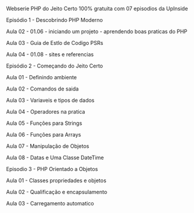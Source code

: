 Webserie PHP do Jeito Certo 100% gratuita com 07 episodios da UpInside

Episódio 1 - Descobrindo PHP Moderno 

Aula 02 - 01.06 - iniciando um projeto - aprendendo boas praticas do PHP  

Aula 03 - Guia de Estlo de Codigo PSRs

Aula 04 - 01.08 - sites e referencias


Episódio 2 - Começando do Jeito Certo

Aula 01 - Definindo ambiente

Aula 02 - Comandos de saida

Aula 03 - Variaveis e tipos de dados

Aula 04 - Operadores na pratica

Aula 05 - Funções para Strings

Aula 06 - Funções para Arrays

Aula 07 - Manipulação de Objetos

Aula 08 - Datas e Uma Classe DateTime


Episodio 3 - PHP Orientado a Objetos

Aula 01 - Classes propriedades e objetos

Aula 02 - Qualificação e encapsulamento

Aula 03 - Carregamento automatico